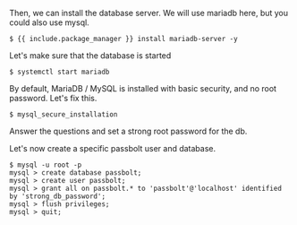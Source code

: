 Then, we can install the database server. We will use mariadb here, but you could also use mysql.

```shell
$ {{ include.package_manager }} install mariadb-server -y
```

Let's make sure that the database is started

```shell
$ systemctl start mariadb
```

By default, MariaDB / MySQL is installed with basic security, and no root password. Let's fix this.

```shell
$ mysql_secure_installation
```

Answer the questions and set a strong root password for the db.

Let's now create a specific passbolt user and database.

```shell
$ mysql -u root -p
mysql > create database passbolt;
mysql > create user passbolt;
mysql > grant all on passbolt.* to 'passbolt'@'localhost' identified by 'strong_db_password';
mysql > flush privileges;
mysql > quit;
```